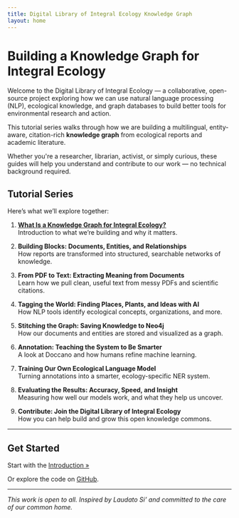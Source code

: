 ```yaml
---
title: Digital Library of Integral Ecology Knowledge Graph
layout: home
---
```


# Building a Knowledge Graph for Integral Ecology

Welcome to the Digital Library of Integral Ecology — a collaborative, open-source project exploring how we can use natural language processing (NLP), ecological knowledge, and graph databases to build better tools for environmental research and action.

This tutorial series walks through how we are building a multilingual, entity-aware, citation-rich **knowledge graph** from ecological reports and academic literature.

Whether you're a researcher, librarian, activist, or simply curious, these guides will help you understand and contribute to our work — no technical background required.

## Tutorial Series

Here’s what we’ll explore together:

1. **[What Is a Knowledge Graph for Integral Ecology?](./posts/01_intro.html)**  
   Introduction to what we’re building and why it matters.

2. **Building Blocks: Documents, Entities, and Relationships**  
   How reports are transformed into structured, searchable networks of knowledge.

3. **From PDF to Text: Extracting Meaning from Documents**  
   Learn how we pull clean, useful text from messy PDFs and scientific citations.

4. **Tagging the World: Finding Places, Plants, and Ideas with AI**  
   How NLP tools identify ecological concepts, organizations, and more.

5. **Stitching the Graph: Saving Knowledge to Neo4j**  
   How our documents and entities are stored and visualized as a graph.

6. **Annotation: Teaching the System to Be Smarter**  
   A look at Doccano and how humans refine machine learning.

7. **Training Our Own Ecological Language Model**  
   Turning annotations into a smarter, ecology-specific NER system.

8. **Evaluating the Results: Accuracy, Speed, and Insight**  
   Measuring how well our models work, and what they help us uncover.

9. **Contribute: Join the Digital Library of Integral Ecology**  
   How you can help build and grow this open knowledge commons.

---

## Get Started

Start with the [Introduction »](./posts/01_intro.html)

Or explore the code on [GitHub](https://github.com/clirdlf/dlie_knowledge_graph).

---
 
*This work is open to all. Inspired by Laudato Si’ and committed to the care of our common home.*
